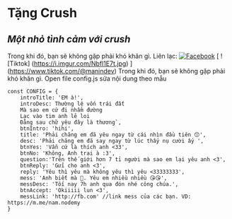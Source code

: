 # Tặng Crush
## _Một nhỏ tình cảm với crush_
Trong khi đó, bạn sẽ không gặp phải khó khăn gì.
Liên lạc: 
[![Facebook](https://i.imgur.com/GRqy96ts.jpg)](https://www.facebook.com/nam.nodemy)
[ ! [Tiktok] (https://i.imgur.com/Nbfl1E7t.jpg) ] (https://www.tiktok.com/@manindev)
Trong khi đó, bạn sẽ không gặp phải khó khăn gì.
Open file config.js sửa nội dung theo mẫu
```
const CONFIG = {
    introTitle: 'EM à!',
    introDesc: Thường lệ vốn trái đất
    Mà sao em cứ đi nhầm đường
    Lạc vào tim anh lẻ loi
    Đằng sau chữ yêu đây là thương`,
    btnIntro: 'hihi',
    title: 'Phải chăng em đã yêu ngay từ cái nhìn đầu tiên 😙',
    desc: 'Phải chăng em đã say ngay từ lúc thấy nụ cười ấy ',
    btnYes: 'Vẫn cứ là thích anh <33',
    btnNo: 'Không, Anh trai à :3',
    question:'Trên thế giới hơn 7 tỉ người mà sao em lại yêu anh <3',
    btnReply: 'Gửi cho anh <3',
    reply: 'Yêu thì yêu mà không yêu thì yêu <33333333',
    mess: 'Anh biết mà 🥰. Yêu em nhiều nhiều 😘😘',
    messDesc: 'Tối nay 7h anh qua đón nhé công chúa.',
    btnAccept: 'Okiiiii lun <3',
    messLink: 'http://fb.com' //link mess của các bạn. VD: https://m.me/nam.nodemy
}
```

